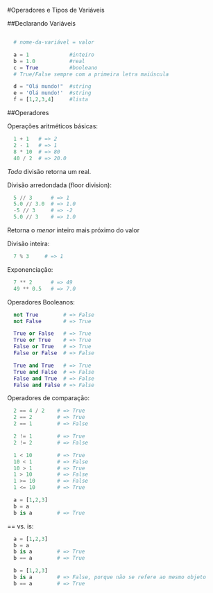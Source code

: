 #Operadores e Tipos de Variáveis

##Declarando Variáveis

``` python

  # nome-da-variável = valor

  a = 1             #inteiro
  b = 1.0           #real
  c = True          #booleano
  # True/False sempre com a primeira letra maiúscula

  d = "Olá mundo!"  #string
  e = 'Olá mundo!'  #string
  f = [1,2,3,4]     #lista
```
##Operadores

Operações aritméticos básicas:

``` python
  1 + 1   # => 2
  2 - 1   # => 1
  8 * 10  # => 80
  40 / 2  # => 20.0

```
*Toda* divisão retorna um real.

Divisão arredondada (floor division):

``` python
  5 // 3      # => 1
  5.0 // 3.0  # => 1.0
  -5 // 3     # => -2
  5.0 // 3    # => 1.0

```
Retorna o *menor* inteiro mais próximo do valor

Divisão inteira:

``` python
  7 % 3     # => 1
```

Exponenciação:

``` python
  7 ** 2      # => 49
  49 ** 0.5   # => 7.0
```

Operadores Booleanos:

``` python
  not True        # => False
  not False       # => True

  True or False   # => True
  True or True    # => True
  False or True   # => True
  False or False  # => False

  True and True   # => True
  True and False  # => False
  False and True  # => False
  False and False # => False
```

Operadores de comparação:

``` python
  2 == 4 / 2    # => True
  2 == 2        # => True
  2 == 1        # => False

  2 != 1        # => True
  2 != 2        # => False

  1 < 10        # => True
  10 < 1        # => False
  10 > 1        # => True
  1 > 10        # => False
  1 >= 10       # => False
  1 <= 10       # => True

  a = [1,2,3]   
  b = a         
  b is a        # => True
```

== vs. is:

``` python
  a = [1,2,3]   
  b = a         
  b is a        # => True
  b == a        # => True

  b = [1,2,3]
  b is a        # => False, porque não se refere ao mesmo objeto
  b == a        # => True
```
